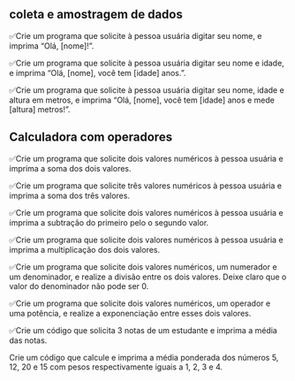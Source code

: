 ## coleta e amostragem de dados

✅Crie um programa que solicite à pessoa usuária digitar seu nome, e imprima “Olá, [nome]!”.

✅Crie um programa que solicite à pessoa usuária digitar seu nome e idade, e imprima “Olá, [nome], você tem [idade] anos.”.

✅Crie um programa que solicite à pessoa usuária digitar seu nome, idade e altura em metros, e imprima “Olá, [nome], você tem [idade] anos e mede [altura] metros!”.


## Calculadora com operadores
✅Crie um programa que solicite dois valores numéricos à pessoa usuária e imprima a soma dos dois valores.

✅Crie um programa que solicite três valores numéricos à pessoa usuária e imprima a soma dos três valores.

✅Crie um programa que solicite dois valores numéricos à pessoa usuária e imprima a subtração do primeiro pelo o segundo valor.

✅Crie um programa que solicite dois valores numéricos à pessoa usuária e imprima a multiplicação dos dois valores.

✅Crie um programa que solicite dois valores numéricos, um numerador e um denominador, e realize a divisão entre os dois valores. Deixe claro que o valor do denominador não pode ser 0.

✅Crie um programa que solicite dois valores numéricos, um operador e uma potência, e realize a exponenciação entre esses dois valores.

✅Crie um código que solicita 3 notas de um estudante e imprima a média das notas.

Crie um código que calcule e imprima a média ponderada dos números 5, 12, 20 e 15 com pesos respectivamente iguais a 1, 2, 3 e 4.
